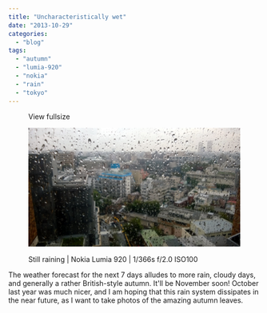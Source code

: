 ```yaml
---
title: "Uncharacteristically wet"
date: "2013-10-29"
categories: 
  - "blog"
tags: 
  - "autumn"
  - "lumia-920"
  - "nokia"
  - "rain"
  - "tokyo"
---
```


<figure>

View fullsize

![Still raining | Nokia Lumia 920 | 1/366s f/2.0 ISO100&nbsp;](/assets/images/3d236-wp_20131029_10_49_55_pro.jpg)

<figcaption>



Still raining | Nokia Lumia 920 | 1/366s f/2.0 ISO100 





</figcaption>



</figure>

The weather forecast for the next 7 days alludes to more rain, cloudy days, and generally a rather British-style autumn. It'll be November soon! October last year was much nicer, and I am hoping that this rain system dissipates in the near future, as I want to take photos of the amazing autumn leaves.
